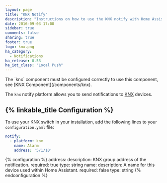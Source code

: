 ```yaml
---
layout: page
title: "KNX Notify"
description: "Instructions on how to use the KNX notify with Home Assistant."
date: 2016-09-03 17:00
sidebar: true
comments: false
sharing: true
footer: true
logo: knx.png
ha_category:
  - Notifications
ha_release: 0.53
ha_iot_class: "Local Push"
---
```


<p class='note'>
  The `knx` component must be configured correctly to use this component, see [KNX Component](/components/knx).
</p>

The `knx` notify platform allows you to send notifications to [KNX](http://www.knx.org) devices.

## {% linkable_title Configuration %}

To use your KNX switch in your installation, add the following lines to your `configuration.yaml` file:

```yaml
notify:
  - platform: knx
    name: Alarm
    address: '5/1/10'
```

{% configuration %}
address:
  description: KNX group address of the notification.
  required: true
  type: string
name:
  description: A name for this device used within Home Assistant.
  required: false
  type: string
{% endconfiguration %}
